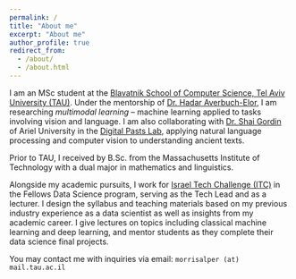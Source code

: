 ```yaml
---
permalink: /
title: "About me"
excerpt: "About me"
author_profile: true
redirect_from: 
  - /about/
  - /about.html
---
```


I am an MSc student at the [Blavatnik School of Computer Science, Tel Aviv University (TAU)](https://en-exact-sciences.tau.ac.il/computer). Under the mentorship of [Dr. Hadar Averbuch-Elor](https://www.cs.cornell.edu/~hadarelor/), I am researching *multimodal learning* – machine learning applied to tasks involving vision and language. I am also collaborating with [Dr. Shai Gordin](https://ariel.academia.edu/ShaiGordin) of Ariel University in the [Digital Pasts Lab](https://digitalpasts.github.io/), applying natural language processing and computer vision to understanding ancient texts.

Prior to TAU, I received by B.Sc. from the Massachusetts Institute of Technology with a dual major in mathematics and linguistics.

Alongside my academic pursuits, I work for [Israel Tech Challenge (ITC)](https://www.itc.tech/) in the Fellows Data Science program, serving as the Tech Lead and as a lecturer. I design the syllabus and teaching materials based on my previous industry experience as a data scientist as well as insights from my academic career. I give lectures on topics including classical machine learning and deep learning, and mentor students as they complete their data science final projects.

You may contact me with inquiries via email: `morrisalper (at) mail.tau.ac.il`